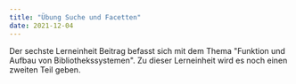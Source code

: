 ```yaml
---
title: "Übung Suche und Facetten"
date: 2021-12-04
---
```


Der sechste Lerneinheit Beitrag befasst sich mit dem Thema "Funktion und Aufbau von Bibliothekssystemen". Zu dieser Lerneinheit wird es noch einen zweiten Teil geben. 
